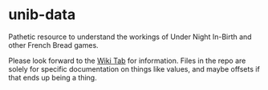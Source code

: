 # unib-data
Pathetic resource to understand the workings of Under Night In-Birth and other French Bread games. 

Please look forward to the [Wiki Tab](https://github.com/Fatih120/unib-data/wiki/) for information. Files in the repo are solely for specific documentation on things like values, and maybe offsets if that ends up being a thing.
